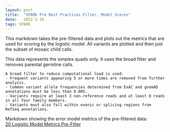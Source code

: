 ```yaml
---
layout: post
title:  "SPARK Pre Best Practices Filter, Model Scores"
date:   2022-1-19
tags: SPARK
---
```


This markdown takes the pre-filtered data and plots out the metrics that are used for scoring by the logistic model. All variants are plotted and then just the subset of mosaic child calls.

This data represents the simplex quads only. It uses the broad filter and removes parental germline calls.
```
A broad filter to reduce computational load is used.
- Frequent variants appearing 5 or more times are removed from further analysis.
- Common variant allele frequencies determined from ExAC and gnomAD annotations must be less than 0.005.
- Variants require at least 3 non-reference reads and at least 8 reads in all four family members.
- Variants must also fall within exonic or splicing regions from RefSeq annotations.
```

Markdown showing the error model metrics of the pre-filtered data:
<br>[20 Logistic Model Metrics Pre-Filter](https://www.dropbox.com/s/md88g4ahmmwuer9/20_logistic_model_params.html?dl=0)